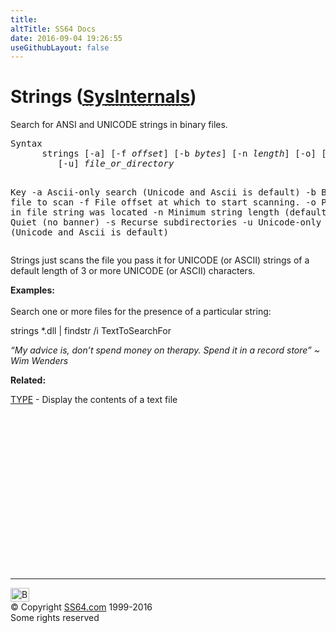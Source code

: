 ```yaml
---
title:
altTitle: SS64 Docs
date: 2016-09-04 19:26:55
useGithubLayout: false
---
```

<!-- #BeginLibraryItem "/Library/head_nt.lbi" --><!-- #EndLibraryItem --><h1>Strings (<abbr title="Download strings"><a href="http://technet.microsoft.com/en-us/sysinternals/bb897439.aspx">SysInternals</a></abbr>)</h1>
<p>Search for ANSI and UNICODE strings in binary files.</p>
<pre>Syntax
      strings [-a] [-f <i>offset</i>] [-b <i>bytes</i>] [-n <i>length</i>] [-o] [-q] [-s]
         [-u] <i>file_or_directory</i>

Key
   -a  Ascii-only search (Unicode and Ascii is default)
   -b  Bytes of file to scan
   -f  File offset at which to start scanning.
   -o  Print offset in file string was located
   -n  Minimum string length (default is 3)
   -q  Quiet (no banner)
   -s  Recurse subdirectories
   -u  Unicode-only search (Unicode and Ascii is default)</pre>
<p>Strings just scans the file you pass it for UNICODE (or ASCII) strings of a default length of 3 or more UNICODE (or ASCII) characters. <span class="code"></span></p>
<p><b>Examples:</b><br><br>
Search one or more files for the presence of a particular string:</p>
<p class="code">strings *.dll | findstr /i TextToSearchFor</p>
<p class="quote"><i>“My advice is, don’t spend money on therapy. Spend it in a record store” ~ Wim Wenders</i></p>
<p><b>Related:</b></p>
<p><a href="type.html">TYPE</a> - Display the contents of a text file</p><!-- #BeginLibraryItem "/Library/foot_nt.lbi" --><p>
<!-- windows300 -->
<ins class="adsbygoogle" style="display:inline-block;width:300px;height:250px" data-ad-client="ca-pub-6140977852749469" data-ad-slot="7649547908"></ins>
<script>
(adsbygoogle = window.adsbygoogle || []).push({});
</script></p>
<hr>
<div id="bl" class="footer"><a href="strings.html#"><img src="../images/top.png" width="30" height="22" alt="Back to the Top"></a></div>
<div id="br" class="footer, tagline">© Copyright <a href="../index.html">SS64.com</a> 1999-2016<br>
Some rights reserved</div><!-- #EndLibraryItem -->
